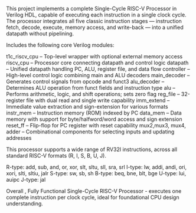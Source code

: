 This project implements a complete Single-Cycle RISC-V Processor in Verilog HDL, capable of executing each instruction in a single clock cycle. 
The processor integrates all five classic instruction stages — instruction fetch, decode, execute, memory access, and write-back — into a unified datapath without pipelining.

Includes the following core Verilog modules:

t1c_riscv_cpu – Top-level wrapper with optional external memory access
riscv_cpu – Processor core connecting datapath and control logic
datapath – Unified datapath handling PC, ALU, register file, and data flow
controller – High-level control logic combining main and ALU decoders
main_decoder – Generates control signals from opcode and funct3
alu_decoder – Determines ALU operation from funct fields and instruction type
alu – Performs arithmetic, logic, and shift operations; sets zero flag
reg_file – 32-register file with dual read and single write capability
imm_extend – Immediate value extraction and sign-extension for various formats
instr_mem – Instruction memory (ROM) indexed by PC
data_mem – Data memory with support for byte/halfword/word access and sign extension
reset_ff – Flip-flop for PC register with reset capability
mux2,mux3, mux4, adder – Combinational components for selecting inputs and updating addresses

This processor supports a wide range of RV32I instructions, across all standard RISC-V formats (R, I, S, B, U, J).

R-type: add, sub, and, or, xor, slt, sltu, sll, sra, srl
I-type: lw, addi, andi, ori, xori, slti, sltiu, jalr
S-type: sw, sb, sh
B-type: beq, bne, blt, bge
U-type: lui, auipc
J-type: jal

Overall , 
Fully Functional Single-Cycle RISC-V Processor - executes one complete instruction per clock cycle, ideal for foundational CPU design understanding.


